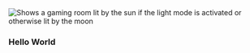 <picture>
  <source media="(prefers-color-scheme: dark)" srcset="./images/gaming_room_dark_mode.jpg">
  <source media="(prefers-color-scheme: light)" srcset="./images/gaming_room_light_mode.jpg">
  <img alt="Shows a gaming room lit by the sun if the light mode is activated or otherwise lit by the moon" src="">
</picture>

### Hello World

<!--
**LucasFrra/LucasFrra** is a ✨ _special_ ✨ repository because its `README.md` (this file) appears on your GitHub profile.

Here are some ideas to get you started:

- 🔭 I’m currently working on ...
- 🌱 I’m currently learning ...
- 👯 I’m looking to collaborate on ...
- 🤔 I’m looking for help with ...
- 💬 Ask me about ...
- 📫 How to reach me: ...
- 😄 Pronouns: ...
- ⚡ Fun fact: ...
-->
